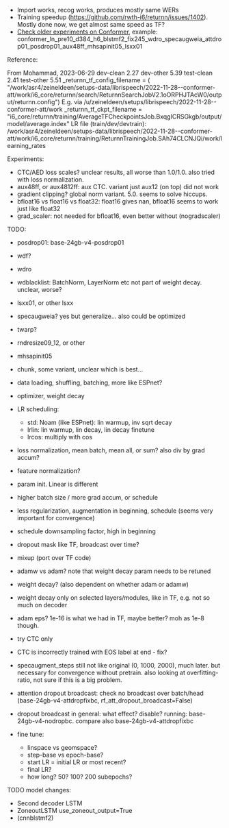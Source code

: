 * Import works, recog works, produces mostly same WERs
* Training speedup (https://github.com/rwth-i6/returnn/issues/1402).
  Mostly done now, we get almost same speed as TF?
* [Check older experiments on Conformer](../exp2022_07_21_transducer/exp_fs_base/README.md),
  example: conformer_ln_pre10_d384_h6_blstmf2_fix245_wdro_specaugweia_attdrop01_posdrop01_aux48ff_mhsapinit05_lsxx01

Reference:

From Mohammad, 2023-06-29
  dev-clean  2.27
  dev-other  5.39
  test-clean  2.41
  test-other  5.51
_returnn_tf_config_filename = (
   "/work/asr4/zeineldeen/setups-data/librispeech/2022-11-28--conformer-att/work/i6_core/returnn/search/ReturnnSearchJobV2.1oORPHJTAcW0/output/returnn.config")
E.g. via /u/zeineldeen/setups/librispeech/2022-11-28--conformer-att/work
_returnn_tf_ckpt_filename = "i6_core/returnn/training/AverageTFCheckpointsJob.BxqgICRSGkgb/output/model/average.index"
LR file (train/dev/devtrain): /work/asr4/zeineldeen/setups-data/librispeech/2022-11-28--conformer-att/work/i6_core/returnn/training/ReturnnTrainingJob.SAh74CLCNJQi/work/learning_rates

Experiments:

- CTC/AED loss scales? unclear results, all worse than 1.0/1.0. also tried with loss normalization.
- aux48ff, or aux4812ff: aux CTC. variant just aux12 (on top) did not work
- gradient clipping? global norm variant. 5.0. seems to solve hiccups. 
- bfloat16 vs float16 vs float32: float16 gives nan, bfloat16 seems to work just like float32 
- grad_scaler: not needed for bfloat16, even better without (nogradscaler)

TODO:

- posdrop01: base-24gb-v4-posdrop01
- wdf?
- wdro
- wdblacklist: BatchNorm, LayerNorm etc not part of weight decay. unclear, worse?
- lsxx01, or other lsxx
- specaugweia? yes but generalize... also could be optimized
- twarp?
- rndresize09_12, or other
- mhsapinit05
- chunk, some variant, unclear which is best...

- data loading, shuffling, batching, more like ESPnet?
- optimizer, weight decay
- LR scheduling:
  - std: Noam (like ESPnet): lin warmup, inv sqrt decay 
  - lrlin: lin warmup, lin decay, lin decay finetune
  - lrcos: multiply with cos
- loss normalization, mean batch, mean all, or sum? also div by grad accum?
- feature normalization?
- param init. Linear is different
- higher batch size / more grad accum, or schedule
- less regularization, augmentation in beginning, schedule (seems very important for convergence)
- schedule downsampling factor, high in beginning

- dropout mask like TF, broadcast over time?
- mixup (port over TF code)

- adamw vs adam? note that weight decay param needs to be retuned
- weight decay? (also dependent on whether adam or adamw)
- weight decay only on selected layers/modules, like in TF, e.g. not so much on decoder
- adam eps? 1e-16 is what we had in TF, maybe better? moh as 1e-8 though.
- try CTC only
- CTC is incorrectly trained with EOS label at end - fix?
- specaugment_steps still not like original (0, 1000, 2000), much later.
  but necessary for convergence without pretrain.
  also looking at overfitting-ratio, not sure if this is a big problem.
- attention dropout broadcast: check no broadcast over batch/head (base-24gb-v4-attdropfixbc, rf_att_dropout_broadcast=False)
- dropout broadcast in general: what effect? disable? running: base-24gb-v4-nodropbc. compare also base-24gb-v4-attdropfixbc

- fine tune:
  - linspace vs geomspace?
  - step-base vs epoch-base?
  - start LR = initial LR or most recent?
  - final LR?
  - how long? 50? 100? 200 subepochs?


TODO model changes:

- Second decoder LSTM
- ZoneoutLSTM use_zoneout_output=True
- (cnnblstmf2)

